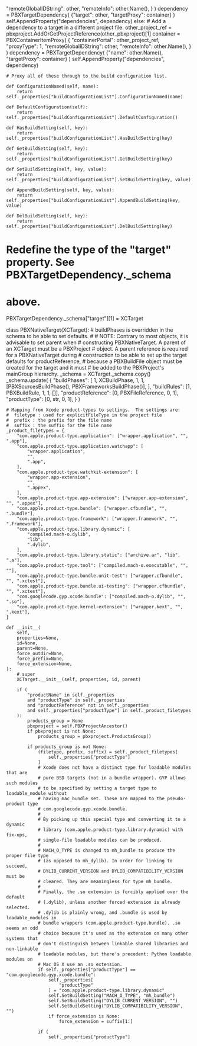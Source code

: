 "remoteGlobalIDString": other,
                    "remoteInfo": other.Name(),
                }
            )
            dependency = PBXTargetDependency(
                {"target": other, "targetProxy": container}
            )
            self.AppendProperty("dependencies", dependency)
        else:
            # Add a dependency to a target in a different project file.
            other_project_ref = pbxproject.AddOrGetProjectReference(other_pbxproject)[1]
            container = PBXContainerItemProxy(
                {
                    "containerPortal": other_project_ref,
                    "proxyType": 1,
                    "remoteGlobalIDString": other,
                    "remoteInfo": other.Name(),
                }
            )
            dependency = PBXTargetDependency(
                {"name": other.Name(), "targetProxy": container}
            )
            self.AppendProperty("dependencies", dependency)

    # Proxy all of these through to the build configuration list.

    def ConfigurationNamed(self, name):
        return self._properties["buildConfigurationList"].ConfigurationNamed(name)

    def DefaultConfiguration(self):
        return self._properties["buildConfigurationList"].DefaultConfiguration()

    def HasBuildSetting(self, key):
        return self._properties["buildConfigurationList"].HasBuildSetting(key)

    def GetBuildSetting(self, key):
        return self._properties["buildConfigurationList"].GetBuildSetting(key)

    def SetBuildSetting(self, key, value):
        return self._properties["buildConfigurationList"].SetBuildSetting(key, value)

    def AppendBuildSetting(self, key, value):
        return self._properties["buildConfigurationList"].AppendBuildSetting(key, value)

    def DelBuildSetting(self, key):
        return self._properties["buildConfigurationList"].DelBuildSetting(key)


# Redefine the type of the "target" property.  See PBXTargetDependency._schema
# above.
PBXTargetDependency._schema["target"][1] = XCTarget


class PBXNativeTarget(XCTarget):
    # buildPhases is overridden in the schema to be able to set defaults.
    #
    # NOTE: Contrary to most objects, it is advisable to set parent when
    # constructing PBXNativeTarget.  A parent of an XCTarget must be a PBXProject
    # object.  A parent reference is required for a PBXNativeTarget during
    # construction to be able to set up the target defaults for productReference,
    # because a PBXBuildFile object must be created for the target and it must
    # be added to the PBXProject's mainGroup hierarchy.
    _schema = XCTarget._schema.copy()
    _schema.update(
        {
            "buildPhases": [
                1,
                XCBuildPhase,
                1,
                1,
                [PBXSourcesBuildPhase(), PBXFrameworksBuildPhase()],
            ],
            "buildRules": [1, PBXBuildRule, 1, 1, []],
            "productReference": [0, PBXFileReference, 0, 1],
            "productType": [0, str, 0, 1],
        }
    )

    # Mapping from Xcode product-types to settings.  The settings are:
    #  filetype : used for explicitFileType in the project file
    #  prefix : the prefix for the file name
    #  suffix : the suffix for the file name
    _product_filetypes = {
        "com.apple.product-type.application": ["wrapper.application", "", ".app"],
        "com.apple.product-type.application.watchapp": [
            "wrapper.application",
            "",
            ".app",
        ],
        "com.apple.product-type.watchkit-extension": [
            "wrapper.app-extension",
            "",
            ".appex",
        ],
        "com.apple.product-type.app-extension": ["wrapper.app-extension", "", ".appex"],
        "com.apple.product-type.bundle": ["wrapper.cfbundle", "", ".bundle"],
        "com.apple.product-type.framework": ["wrapper.framework", "", ".framework"],
        "com.apple.product-type.library.dynamic": [
            "compiled.mach-o.dylib",
            "lib",
            ".dylib",
        ],
        "com.apple.product-type.library.static": ["archive.ar", "lib", ".a"],
        "com.apple.product-type.tool": ["compiled.mach-o.executable", "", ""],
        "com.apple.product-type.bundle.unit-test": ["wrapper.cfbundle", "", ".xctest"],
        "com.apple.product-type.bundle.ui-testing": ["wrapper.cfbundle", "", ".xctest"],
        "com.googlecode.gyp.xcode.bundle": ["compiled.mach-o.dylib", "", ".so"],
        "com.apple.product-type.kernel-extension": ["wrapper.kext", "", ".kext"],
    }

    def __init__(
        self,
        properties=None,
        id=None,
        parent=None,
        force_outdir=None,
        force_prefix=None,
        force_extension=None,
    ):
        # super
        XCTarget.__init__(self, properties, id, parent)

        if (
            "productName" in self._properties
            and "productType" in self._properties
            and "productReference" not in self._properties
            and self._properties["productType"] in self._product_filetypes
        ):
            products_group = None
            pbxproject = self.PBXProjectAncestor()
            if pbxproject is not None:
                products_group = pbxproject.ProductsGroup()

            if products_group is not None:
                (filetype, prefix, suffix) = self._product_filetypes[
                    self._properties["productType"]
                ]
                # Xcode does not have a distinct type for loadable modules that are
                # pure BSD targets (not in a bundle wrapper). GYP allows such modules
                # to be specified by setting a target type to loadable_module without
                # having mac_bundle set. These are mapped to the pseudo-product type
                # com.googlecode.gyp.xcode.bundle.
                #
                # By picking up this special type and converting it to a dynamic
                # library (com.apple.product-type.library.dynamic) with fix-ups,
                # single-file loadable modules can be produced.
                #
                # MACH_O_TYPE is changed to mh_bundle to produce the proper file type
                # (as opposed to mh_dylib). In order for linking to succeed,
                # DYLIB_CURRENT_VERSION and DYLIB_COMPATIBILITY_VERSION must be
                # cleared. They are meaningless for type mh_bundle.
                #
                # Finally, the .so extension is forcibly applied over the default
                # (.dylib), unless another forced extension is already selected.
                # .dylib is plainly wrong, and .bundle is used by loadable_modules in
                # bundle wrappers (com.apple.product-type.bundle). .so seems an odd
                # choice because it's used as the extension on many other systems that
                # don't distinguish between linkable shared libraries and non-linkable
                # loadable modules, but there's precedent: Python loadable modules on
                # Mac OS X use an .so extension.
                if self._properties["productType"] == "com.googlecode.gyp.xcode.bundle":
                    self._properties[
                        "productType"
                    ] = "com.apple.product-type.library.dynamic"
                    self.SetBuildSetting("MACH_O_TYPE", "mh_bundle")
                    self.SetBuildSetting("DYLIB_CURRENT_VERSION", "")
                    self.SetBuildSetting("DYLIB_COMPATIBILITY_VERSION", "")
                    if force_extension is None:
                        force_extension = suffix[1:]

                if (
                    self._properties["productType"]
         
